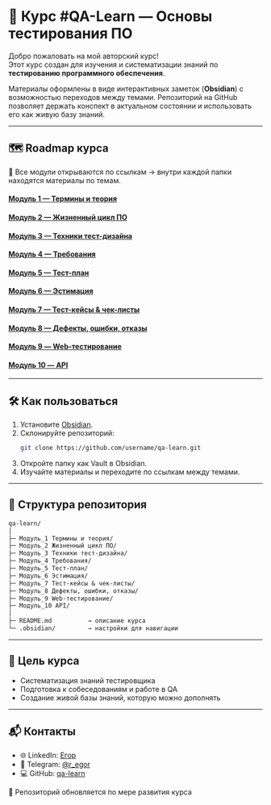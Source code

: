 # 📘 Курс #QA-Learn — Основы тестирования ПО

Добро пожаловать на мой авторский курс!  
Этот курс создан для изучения и систематизации знаний по **тестированию программного обеспечения**.  

Материалы оформлены в виде интерактивных заметок (**Obsidian**) с возможностью переходов между темами. Репозиторий на GitHub позволяет держать конспект в актуальном состоянии и использовать его как живую базу знаний.

---

## 🗺 Roadmap курса
📂 Все модули открываются по ссылкам → внутри каждой папки находятся материалы по темам.

#### [Модуль 1 — Термины и теория](./Модуль_1%20Термины%20и%20теория)

#### [Модуль 2 — Жизненный цикл ПО](./Модуль_2%20Жизненный%20цикл%20ПО)

#### [Модуль 3 — Техники тест-дизайна](./Модуль_3%20Техники%20Тест-дизайна)

#### [Модуль 4 — Требования](./Модуль_4%20Требования)

#### [Модуль 5 — Тест-план](./Модуль_5%20Тест%20план)

#### [Модуль 6 — Эстимация](./Модуль_6%20Эстимация)

#### [Модуль 7 — Тест-кейсы & чек-листы](./Модуль_7%20Тест-кейс%20%26%20Чек-лист)

#### [Модуль 8 — Дефекты, ошибки, отказы](./Модуль_8%20Дефекты,%20Ошибки,%20Отказы)

#### [Модуль 9 — Web-тестирование](./Модуль_9%20WEB)

#### [Модуль 10 — API](./Модуль_10%20API)

---

## 🛠 Как пользоваться
1. Установите [Obsidian](https://obsidian.md/).  
2. Склонируйте репозиторий:  
   ```bash
   git clone https://github.com/username/qa-learn.git
   ```
3. Откройте папку как Vault в Obsidian.
4. Изучайте материалы и переходите по ссылкам между темами.
---
## 📂 Структура репозитория

```txt
qa-learn/
│
├─ Модуль_1 Термины и теория/
├─ Модуль_2 Жизненный цикл ПО/
├─ Модуль_3 Техники тест-дизайна/
├─ Модуль_4 Требования/
├─ Модуль_5 Тест-план/
├─ Модуль_6 Эстимация/
├─ Модуль_7 Тест-кейсы & чек-листы/
├─ Модуль_8 Дефекты, ошибки, отказы/
├─ Модуль_9 Web-тестирование/
├─ Модуль_10 API/
│
├─ README.md          → описание курса
└─ .obsidian/         → настройки для навигации

```

---
## 🎯 Цель курса

- Систематизация знаний тестировщика
- Подготовка к собеседованиям и работе в QA
- Создание живой базы знаний, которую можно дополнять
---
## 📬 Контакты
- 🌐 LinkedIn: [Егор](https://www.linkedin.com/in/rukhovets)
- 📘 Telegram: [@r_egor](https://t.me/r_egor)
- 💻 GitHub: [qa-learn](https://github.com/username/qa-learn)
  
📌 Репозиторий обновляется по мере развития курса

